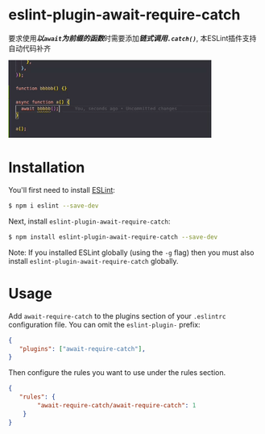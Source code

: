 # eslint-plugin-await-require-catch

要求使用***以`await`为前缀的函数***时需要添加***链式调用`.catch()`***, 本ESLint插件支持自动代码补齐

<img src="https://github.com/Learn-form-Zakas/eslint-plugin-await-require-catch/blob/master/screenshot/overview.gif" style="width:80%;"/>

# Installation

You'll first need to install [ESLint](http://eslint.org/):

```bash
$ npm i eslint --save-dev
```

Next, install `eslint-plugin-await-require-catch`:

```bash
$ npm install eslint-plugin-await-require-catch --save-dev
```

Note: If you installed ESLint globally (using the `-g` flag) then you must also install `eslint-plugin-await-require-catch` globally.

 # Usage

Add `await-require-catch` to the plugins section of your `.eslintrc` configuration file. You can omit the `eslint-plugin-` prefix:

 ```json
 {
    "plugins": ["await-require-catch"],
 }
 ```

 Then configure the rules you want to use under the rules section.

 ```json
 {
    "rules": {
         "await-require-catch/await-require-catch": 1
     }
 }
 ```